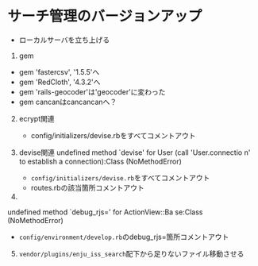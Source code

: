 # サーチ管理のバージョンアップ
- ローカルサーバを立ち上げる

1. gem
- gem 'fastercsv', '1.5.5'へ
- gem 'RedCloth', '4.3.2'へ
- gem 'rails-geocoder'は'geocoder'に変わった
- gem cancanはcancancanへ？

2. ecrypt関連
   - config/initializers/devise.rbをすべてコメントアウト

3. devise関連
 undefined method `devise' for User (call 'User.connectio
n' to establish a connection):Class (NoMethodError)
   - `config/initializers/devise.rb`をすべてコメントアウト
   - routes.rbの該当箇所コメントアウト

4. 
 undefined method `debug_rjs=' for ActionView::Ba
se:Class (NoMethodError)
   - `config/environment/develop.rb`のdebug_rjs=箇所コメントアウト

5. `vendor/plugins/enju_iss_search`配下から足りないファイル移動させる



